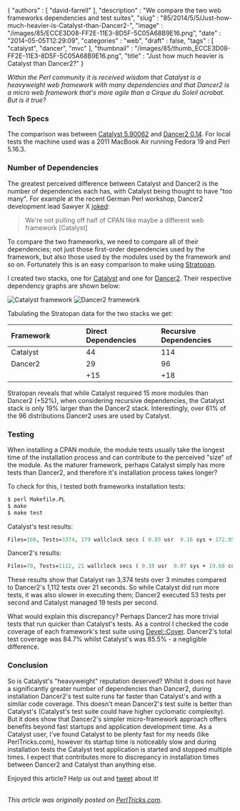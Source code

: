 {
   "authors" : [
      "david-farrell"
   ],
   "description" : "We compare the two web frameworks dependencies and test suites",
   "slug" : "85/2014/5/5/Just-how-much-heavier-is-Catalyst-than-Dancer2-",
   "image" : "/images/85/ECCE3D08-FF2E-11E3-8D5F-5C05A68B9E16.png",
   "date" : "2014-05-05T12:29:09",
   "categories" : "web",
   "draft" : false,
   "tags" : [
      "catalyst",
      "dancer",
      "mvc"
   ],
   "thumbnail" : "/images/85/thumb_ECCE3D08-FF2E-11E3-8D5F-5C05A68B9E16.png",
   "title" : "Just how much heavier is Catalyst than Dancer2?"
}


*Within the Perl community it is received wisdom that Catalyst is a heavyweight web framework with many dependencies and that Dancer2 is a micro web framework that's more agile than a Cirque du Soleil acrobat. But is it true?*

### Tech Specs

The comparison was between [Catalyst 5.90062](https://metacpan.org/pod/release/JJNAPIORK/Catalyst-Runtime-5.90062/lib/Catalyst/Runtime.pm) and [Dancer2 0.14](https://metacpan.org/release/XSAWYERX/Dancer2-0.140000). For local tests the machine used was a 2011 MacBook Air running Fedora 19 and Perl 5.16.3.

### Number of Dependencies

The greatest perceived difference between Catalyst and Dancer2 is the number of dependencies each has, with Catalyst being thought to have "too many". For example at the recent German Perl workshop, Dancer2 development lead Sawyer X [joked](http://www.youtube.com/watch?v=91xDp_Eus5c&t=12m09s):

> We're not pulling off half of CPAN like maybe a different web framework [Catalyst]

To compare the two frameworks, we need to compare all of their dependencies; not just those first-order dependencies used by the framework, but also those used by the modules used by the framework and so on. Fortunately this is an easy comparison to make using [Stratopan](https://stratopan.com/).

I created two stacks, one for [Catalyst](https://stratopan.com/sillymoose/WebStuff/Catalyst/graphs) and one for [Dancer2](https://stratopan.com/sillymoose/WebStuff/Dancer2/graphs). Their respective dependency graphs are shown below:

![Catalyst framework](/images/85/catalyst%20dependencies.png)
![Dancer2 framework](/images/85/dancer2%20dependencies.png)

Tabulating the Stratopan data for the two stacks we get:

<table>
<colgroup>
<col width="33%" />
<col width="33%" />
<col width="33%" />
</colgroup>
<thead>
<tr class="header">
<th align="left">Framework</th>
<th align="left">Direct Dependencies</th>
<th align="left">Recursive Dependencies</th>
</tr>
</thead>
<tbody>
<tr class="odd">
<td align="left">Catalyst</td>
<td align="left">44</td>
<td align="left">114</td>
</tr>
<tr class="even">
<td align="left">Dancer2</td>
<td align="left">29</td>
<td align="left">96</td>
</tr>
<tr class="odd">
<td align="left"></td>
<td align="left">+15</td>
<td align="left">+18</td>
</tr>
</tbody>
</table>

Stratopan reveals that while Catalyst required 15 more modules than Dancer2 (+52%), when considering recursive dependencies, the Catalyst stack is only 19% larger than the Dancer2 stack. Interestingly, over 61% of the 96 distributions Dancer2 uses are used by Catalyst.

### Testing

When installing a CPAN module, the module tests usually take the longest time of the installation process and can contribute to the perceived "size" of the module. As the maturer framework, perhaps Catalyst simply has more tests than Dancer2, and therefore it's installation process takes longer?

To check for this, I tested both frameworks installation tests:

```perl
$ perl Makefile.PL
$ make
$ make test
```

Catalyst's test results:

```perl
Files=166, Tests=3374, 179 wallclock secs ( 0.85 usr  0.16 sys + 172.95 cusr  4.56 csys = 178.52 CPU)
```

Dancer2's results:

```perl
Files=78, Tests=1112, 21 wallclock secs ( 0.38 usr  0.07 sys + 19.68 cusr  1.46 csys = 21.59 CPU)
```

These results show that Catalyst ran 3,374 tests over 3 minutes compared to Dancer2's 1,112 tests over 21 seconds. So while Catalyst did run more tests, it was also slower in executing them; Dancer2 executed 53 tests per second and Catalyst managed 19 tests per second.

What would explain this discrepancy? Perhaps Dancer2 has more trivial tests that run quicker than Catalyst's tests. As a control I checked the code coverage of each framework's test suite using [Devel::Cover](https://metacpan.org/pod/Devel::Cover). Dancer2's total test coverage was 84.7% whilst Catalyst's was 85.5% - a negligible difference.

### Conclusion

So is Catalyst's "heavyweight" reputation deserved? Whilst it does not have a significantly greater number of dependencies than Dancer2, during installation Dancer2's test suite runs far faster than Catalyst's and with a similar code coverage. This doesn't mean Dancer2's test suite is better than Catalyst's (Catalyst's test suite could have higher cyclomatic complexity). But it does show that Dancer2's simpler micro-framework approach offers benefits beyond fast startups and application development time. As a Catalyst user, I've found Catalyst to be plenty fast for my needs (like PerlTricks.com), however its startup time is noticeably slow and during installation tests the Catalyst test application is started and stopped multiple times. I expect that contributes more to discrepancy in installation times between Dancer2 and Catalyst than anything else.

Enjoyed this article? Help us out and [tweet](https://twitter.com/intent/tweet?original_referer=http%3A%2F%2Fperltricks.com%2Farticle%2F85%2F2014%2F5%2F5%2FJust-how-much-heavier-is-Catalyst-than-Dancer2-&text=Just+how+much+heavier+is+Catalyst+than+Dancer2%3F&tw_p=tweetbutton&url=http%3A%2F%2Fperltricks.com%2Farticle%2F85%2F2014%2F5%2F5%2FJust-how-much-heavier-is-Catalyst-than-Dancer2-&via=perltricks) about it!

\
*This article was originally posted on [PerlTricks.com](http://perltricks.com).*
